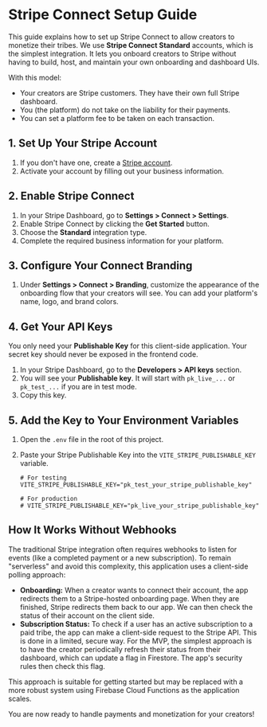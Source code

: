 # Stripe Connect Setup Guide

This guide explains how to set up Stripe Connect to allow creators to monetize their tribes. We use **Stripe Connect Standard** accounts, which is the simplest integration. It lets you onboard creators to Stripe without having to build, host, and maintain your own onboarding and dashboard UIs.

With this model:
*   Your creators are Stripe customers. They have their own full Stripe dashboard.
*   You (the platform) do not take on the liability for their payments.
*   You can set a platform fee to be taken on each transaction.

## 1. Set Up Your Stripe Account

1.  If you don't have one, create a [Stripe account](https://dashboard.stripe.com/register).
2.  Activate your account by filling out your business information.

## 2. Enable Stripe Connect

1.  In your Stripe Dashboard, go to **Settings > Connect > Settings**.
2.  Enable Stripe Connect by clicking the **Get Started** button.
3.  Choose the **Standard** integration type.
4.  Complete the required business information for your platform.

## 3. Configure Your Connect Branding

1.  Under **Settings > Connect > Branding**, customize the appearance of the onboarding flow that your creators will see. You can add your platform's name, logo, and brand colors.

## 4. Get Your API Keys

You only need your **Publishable Key** for this client-side application. Your secret key should never be exposed in the frontend code.

1.  In your Stripe Dashboard, go to the **Developers > API keys** section.
2.  You will see your **Publishable key**. It will start with `pk_live_...` or `pk_test_...` if you are in test mode.
3.  Copy this key.

## 5. Add the Key to Your Environment Variables

1.  Open the `.env` file in the root of this project.
2.  Paste your Stripe Publishable Key into the `VITE_STRIPE_PUBLISHABLE_KEY` variable.

    ```dotenv
    # For testing
    VITE_STRIPE_PUBLISHABLE_KEY="pk_test_your_stripe_publishable_key"

    # For production
    # VITE_STRIPE_PUBLISHABLE_KEY="pk_live_your_stripe_publishable_key"
    ```

## How It Works Without Webhooks

The traditional Stripe integration often requires webhooks to listen for events (like a completed payment or a new subscription). To remain "serverless" and avoid this complexity, this application uses a client-side polling approach:

*   **Onboarding:** When a creator wants to connect their account, the app redirects them to a Stripe-hosted onboarding page. When they are finished, Stripe redirects them back to our app. We can then check the status of their account on the client side.
*   **Subscription Status:** To check if a user has an active subscription to a paid tribe, the app can make a client-side request to the Stripe API. This is done in a limited, secure way. For the MVP, the simplest approach is to have the creator periodically refresh their status from their dashboard, which can update a flag in Firestore. The app's security rules then check this flag.

This approach is suitable for getting started but may be replaced with a more robust system using Firebase Cloud Functions as the application scales.

You are now ready to handle payments and monetization for your creators!
